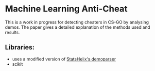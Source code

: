 # Machine Learning Anti-Cheat 
 This is a work in progress for detecting cheaters in CS-GO by analysing demos. The paper gives a detailed explanation of the methods used and results.
## Libraries:
* uses a modified version of [StatsHelix's demoparser](https://github.com/StatsHelix/demoinfo)
* scikit


